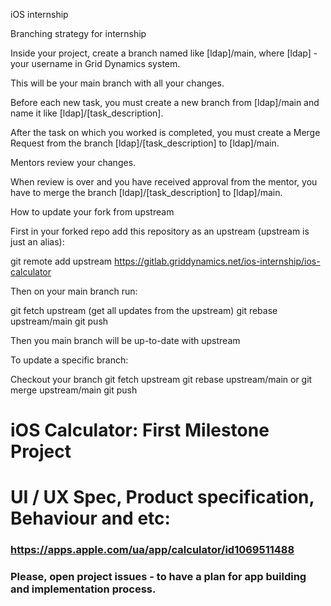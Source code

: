 iOS internship

Branching strategy for internship

Inside your project, create a branch named like [ldap]/main, where [ldap] - your username in Grid Dynamics system. 

This will be your main branch with all your changes.

Before each new task, you must create a new branch from [ldap]/main and name it like [ldap]/[task_description].

After the task on which you worked is completed, you must create a Merge Request from the branch [ldap]/[task_description] to [ldap]/main.

Mentors review your changes.

When review is over and you have received approval from the mentor, you have to merge the branch [ldap]/[task_description] to [ldap]/main.

How to update your fork from upstream

First in your forked repo add this repository as an upstream (upstream is just an alias):

git remote add upstream https://gitlab.griddynamics.net/ios-internship/ios-calculator

Then on your main branch run:

git fetch upstream (get all updates from the upstream)
git rebase upstream/main
git push

Then you main branch will be up-to-date with upstream

To update a specific branch:

Checkout your branch
git fetch upstream
git rebase upstream/main or git merge upstream/main
git push

# iOS Calculator: First Milestone Project

# UI / UX Spec, Product specification, Behaviour and etc:

### https://apps.apple.com/ua/app/calculator/id1069511488

### Please, open project issues - to have a plan for app building and implementation process. 
